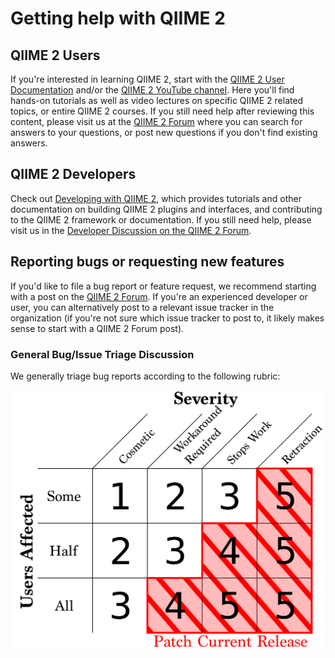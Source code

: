 # Getting help with QIIME 2

## QIIME 2 Users

If you're interested in learning QIIME 2, start with the [QIIME 2 User Documentation](https://docs.qiime2.org) and/or the [QIIME 2 YouTube channel](https://youtube.com/qiime2).
Here you'll find hands-on tutorials as well as video lectures on specific QIIME 2 related topics, or entire QIIME 2 courses.
If you still need help after reviewing this content, please visit us at the [QIIME 2 Forum](https://forum.qiime2.org/) where you can search for answers to your questions, or post new questions if you don't find existing answers.

## QIIME 2 Developers

Check out [Developing with QIIME 2](https://cap-lab.bio/developing-with-qiime2/), which provides tutorials and other documentation on building QIIME 2 plugins and interfaces, and contributing to the QIIME 2 framework or documentation.
If you still need help, please visit us in the [Developer Discussion on the QIIME 2 Forum](https://forum.qiime2.org/c/dev-discussion).

## Reporting bugs or requesting new features

If you'd like to file a bug report or feature request, we recommend starting with a post on the [QIIME 2 Forum](https://forum.qiime2.org/).
If you're an experienced developer or user, you can alternatively post to a relevant issue tracker in the organization (if you're not sure which issue tracker to post to, it likely makes sense to start with a QIIME 2 Forum post).

### General Bug/Issue Triage Discussion

We generally triage bug reports according to the following rubric:

![rubric](./issue-triage-rubric.png?raw=true)
